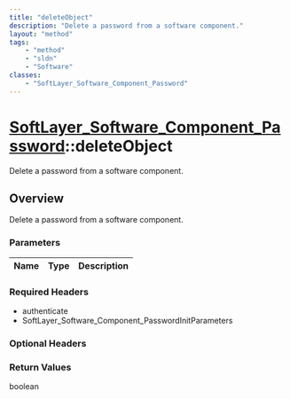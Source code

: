 ```yaml
---
title: "deleteObject"
description: "Delete a password from a software component."
layout: "method"
tags:
    - "method"
    - "sldn"
    - "Software"
classes:
    - "SoftLayer_Software_Component_Password"
---
```

# [SoftLayer_Software_Component_Password](/reference/services/SoftLayer_Software_Component_Password)::deleteObject

Delete a password from a software component.


## Overview 
Delete a password from a software component. 

### Parameters 
|Name | Type | Description |
| --- | --- | --- |


### Required Headers
* authenticate
* SoftLayer_Software_Component_PasswordInitParameters

### Optional Headers

### Return Values
boolean

